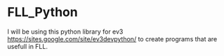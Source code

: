 # FLL_Python

I will be using this python library for ev3 https://sites.google.com/site/ev3devpython/ to create programs that are usefull in FLL. 
